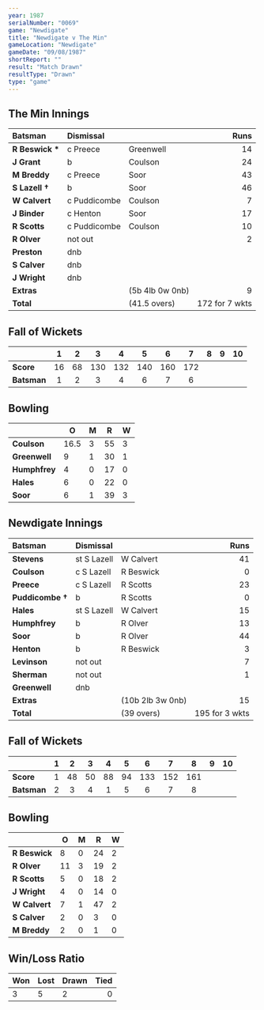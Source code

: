 ```yaml
---
year: 1987
serialNumber: "0069" 
game: "Newdigate"
title: "Newdigate v The Min"
gameLocation: "Newdigate"
gameDate: "09/08/1987"
shortReport: ""
result: "Match Drawn"
resultType: "Drawn"
type: "game"
---
```


## The Min Innings

| Batsman | Dismissal |  | Runs |
|:---|:---|---|---:|
| **R Beswick &#42;** | c Preece | Greenwell | 14 | 
| **J Grant** | b | Coulson | 24 | 
| **M Breddy** | c Preece | Soor | 43 | 
| **S Lazell &#8224;** | b | Soor | 46 | 
| **W Calvert** | c Puddicombe  | Coulson | 7 | 
| **J Binder** | c Henton | Soor | 17 | 
| **R Scotts** | c Puddicombe | Coulson | 10 | 
| **R Olver** | not out |   | 2 | 
| **Preston** | dnb |  |  | 
| **S Calver** | dnb |  |  | 
| **J Wright** | dnb |  |  | 
| **Extras** | | (5b 4lb 0w 0nb) | 9 | 
| **Total** | | (41.5 overs) | 172 for 7 wkts | 

## Fall of Wickets

| | 1 | 2 | 3 | 4 | 5 | 6 | 7 | 8 | 9 | 10 |
|---|:---:|:---:|:---:|:---:|:---:|:---:|:---:|:---:|:---:|:---:|
| **Score** | 16 | 68 | 130 | 132 | 140 | 160 | 172 |  |  |  | 
| **Batsman** | 1 | 2 | 3 | 4 | 6 | 7 | 6 |  |  |  | 

## Bowling

| | O | M | R | W |
|---|---|---|---|---|
| **Coulson** | 16.5 | 3 | 55 | 3 | 
| **Greenwell** | 9 | 1 | 30 | 1 | 
| **Humphfrey** | 4 | 0 | 17 | 0 | 
| **Hales** | 6 | 0 | 22 | 0 |
| **Soor** | 6 | 1 | 39 | 3 | 

## Newdigate Innings

| Batsman | Dismissal |  | Runs |
|:---|:---|---|---:|
| **Stevens** | st S Lazell | W Calvert | 41 | 
| **Coulson** | c S Lazell | R Beswick | 0 | 
| **Preece** | c S Lazell | R Scotts | 23 | 
| **Puddicombe &#8224;** | b | R Scotts | 0 | 
| **Hales** | st S Lazell | W Calvert | 15 | 
| **Humphfrey** | b | R Olver | 13 |
| **Soor** | b | R Olver | 44 | 
| **Henton** | b | R Beswick | 3 |
| **Levinson** | not out |  | 7 |
| **Sherman** | not out |  | 1 | 
| **Greenwell** | dnb |  |  | 
| **Extras** | | (10b 2lb 3w 0nb) | 15 | 
| **Total** | | (39 overs) | 195 for 3 wkts | 

## Fall of Wickets

| | 1 | 2 | 3 | 4 | 5 | 6 | 7 | 8 | 9 | 10 |
|---|:---:|:---:|:---:|:---:|:---:|:---:|:---:|:---:|:---:|:---:|
| **Score** | 1 | 48 | 50 | 88 | 94 | 133 | 152 | 161 |  |  |
| **Batsman** | 2 | 3 | 4 | 1 | 5 | 6 | 7 | 8 |  |  |

## Bowling

| | O | M | R | W |
|---|---|---|---|---|
| **R Beswick** | 8 | 0 | 24 | 2 | 
| **R Olver** | 11 | 3 | 19 | 2 | 
| **R Scotts** | 5 | 0 | 18 | 2 | 
| **J Wright** | 4 | 0 | 14 | 0 | 
| **W Calvert** | 7 | 1 | 47 | 2 |
| **S Calver** | 2 | 0 | 3 | 0 |
| **M Breddy** | 2 | 0 | 1 | 0 |

## Win/Loss Ratio

| Won | Lost | Drawn | Tied |
|:---|:---|:---|---:|
| 3 | 5 | 2 | 0 |